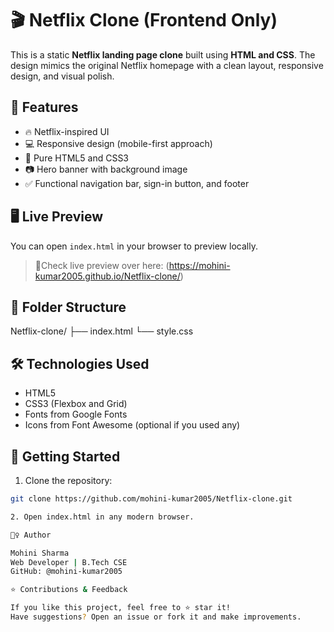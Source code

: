 # 🎬 Netflix Clone (Frontend Only)

This is a static **Netflix landing page clone** built using **HTML and CSS**. The design mimics the original Netflix homepage with a clean layout, responsive design, and visual polish.

## 📌 Features

- 🔥 Netflix-inspired UI
- 💻 Responsive design (mobile-first approach)
- 🎨 Pure HTML5 and CSS3
- 📷 Hero banner with background image
- ✅ Functional navigation bar, sign-in button, and footer

## 🖥️ Live Preview

You can open `index.html` in your browser to preview locally.

> 🔗Check live preview over here: (https://mohini-kumar2005.github.io/Netflix-clone/)

## 📁 Folder Structure

Netflix-clone/
├── index.html
└── style.css



## 🛠️ Technologies Used

- HTML5
- CSS3 (Flexbox and Grid)
- Fonts from Google Fonts
- Icons from Font Awesome (optional if you used any)

## 🚀 Getting Started

1. Clone the repository:

```bash
git clone https://github.com/mohini-kumar2005/Netflix-clone.git

2. Open index.html in any modern browser.

🙋‍♀️ Author

Mohini Sharma
Web Developer | B.Tech CSE
GitHub: @mohini-kumar2005

⭐ Contributions & Feedback

If you like this project, feel free to ⭐ star it!
Have suggestions? Open an issue or fork it and make improvements.
